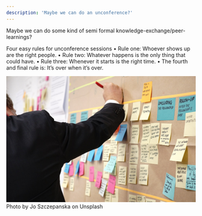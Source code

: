 ```yaml
---
description: 'Maybe we can do an unconference?'
---
```


Maybe we can do some kind of semi formal knowledge-exchange/peer-learnings?

Four easy rules for unconference sessions
• Rule one: Whoever shows up are the right people.
• Rule two: Whatever happens is the only thing that could have.
• Rule three: Whenever it starts is the right time.
• The fourth and final rule is: It’s over when it’s over.

![](.gitbook/assets/unconference.jpg)
Photo by Jo Szczepanska on Unsplash